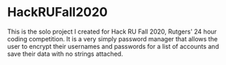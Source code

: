 # HackRUFall2020
This is the solo project I created for Hack RU Fall 2020, Rutgers' 24 hour coding competition.
It is a very simply password manager that allows the user to encrypt their usernames and passwords for a list of accounts and save their data with no strings attached.
